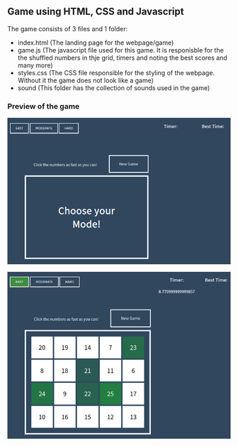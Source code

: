 ## Game using HTML, CSS and Javascript

The game consists of 3 files and 1 folder:
- index.html (The landing page for the webpage/game)
- game.js (The javascript file used for this game. It is responisble for the the shuffled numbers in thje grid, timers and noting the best scores and many more)
- styles.css (The CSS file responsible for the styling of the webpage. Without it the game does not look like a game)
- sound (This folder has the collection of sounds used in the game)


### Preview of the game
![image](images/1.png)

![image](images/2.png)
